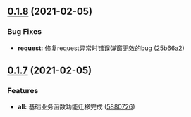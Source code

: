 ## [0.1.8](https://github.com/AodaZhang/kit/compare/v0.1.7...v0.1.8) (2021-02-05)


### Bug Fixes

* **request:** 修复request异常时错误弹窗无效的bug ([25b66a2](https://github.com/AodaZhang/kit/commit/25b66a203708df12e0d502b2395f7836f9376c17))



## [0.1.7](https://github.com/AodaZhang/kit/compare/588072619686903bcec804620ee0ffa19a20d9c7...v0.1.7) (2021-02-05)


### Features

* **all:** 基础业务函数功能迁移完成 ([5880726](https://github.com/AodaZhang/kit/commit/588072619686903bcec804620ee0ffa19a20d9c7))



